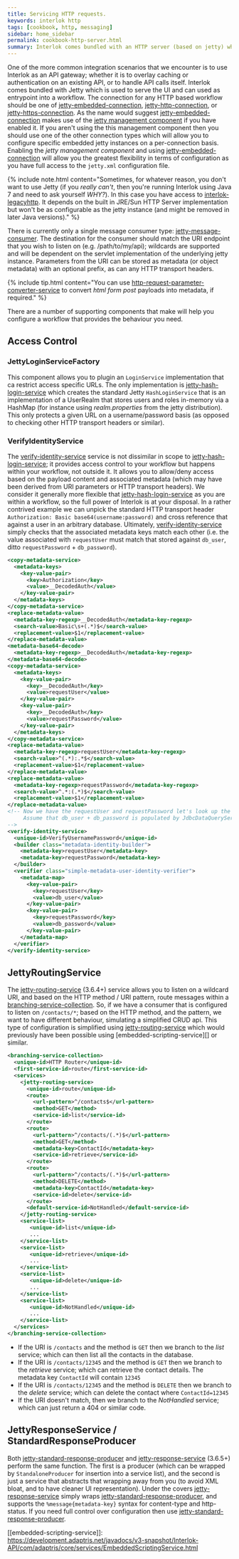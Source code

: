 ```yaml
---
title: Servicing HTTP requests.
keywords: interlok http
tags: [cookbook, http, messaging]
sidebar: home_sidebar
permalink: cookbook-http-server.html
summary: Interlok comes bundled with an HTTP server (based on jetty) which can be used to as an entrypoint into a workflow.
---
```


One of the more common integration scenarios that we encounter is to use Interlok as an API gateway; whether it is to overlay caching or authentication on an existing API, or to handle API calls itself. Interlok comes bundled with Jetty which is used to serve the UI and can used as entrypoint into a workflow. The connection for any HTTP based workflow should be one of [jetty-embedded-connection][], [jetty-http-connection][], or [jetty-https-connection][]. As the name would suggest [jetty-embedded-connection][] makes use of the [jetty management component](adapter-bootstrap.html#management-components) if you have enabled it. If you aren't using the this management component then you should use one of the other connection types which will allow you to configure specific embedded jetty instances on a per-connection basis. Enabling the _jetty management component_ and using [jetty-embedded-connection][] will allow you the greatest flexibility in terms of configuration as you have full access to the `jetty.xml` configuration file.

{% include note.html content="Sometimes, for whatever reason, you don't want to use Jetty (if you _really can't_, then you're running Interlok using Java 7 and need to ask yourself _WHY?_). In this case you have access to  [interlok-legacyhttp][]. It depends on the built in JRE/Sun HTTP Server implementation but won't be as configurable as the jetty instance (and might be removed in later Java versions)." %}

There is currently only a single message consumer type: [jetty-message-consumer][]. The destination for the consumer should match the URI endpoint that you wish to listen on (e.g. /path/to/my/api); wildcards are supported and will be dependent on the servlet implementation of the underlying jetty instance. Parameters from the URI can be stored as metadata (or object metadata) with an optional prefix, as can any HTTP transport headers.

{% include tip.html content="You can use [http-request-parameter-converter-service][] to convert _html form post_ payloads into metadata, if required." %}

There are a number of supporting components that make will help you configure a workflow that provides the behaviour you need.

## Access Control

### JettyLoginServiceFactory

This component allows you to plugin an `LoginService` implementation that ca restrict access specific URLs. The only implementation is [jetty-hash-login-service][] which creates the standard Jetty `HashLoginService` that is an implementation of a UserRealm that stores users and roles in-memory via a HashMap (for instance using _realm.properties_ from the jetty distribution). This only protects a given URL on a username/password basis (as opposed to checking other HTTP transport headers or similar).

### VerifyIdentityService

The [verify-identity-service][] service is not dissimilar in scope to [jetty-hash-login-service][]; it provides access control to your workflow but happens within your workflow, not outside it. It allows you to allow/deny access based on the payload content and associated metadata (which may have been derived from URI parameters or HTTP transport headers). We consider it generally more flexible that [jetty-hash-login-service][] as you are within a workflow, so the full power of Interlok is at your disposal. In a rather contrived example we can unpick the standard HTTP transport header `Authorization: Basic base64(username:password)` and cross reference that against a user in an arbitrary database. Ultimately, [verify-identity-service][] simply checks that the associated metadata keys match each other (i.e. the value associated with `requestUser` must match that stored against `db_user`, ditto `requestPassword` + `db_password`).

```xml
<copy-metadata-service>
  <metadata-keys>
    <key-value-pair>
      <key>Authorization</key>
      <value>__DecodedAuth</value>
    </key-value-pair>
  </metadata-keys>
</copy-metadata-service>
<replace-metadata-value>
  <metadata-key-regexp>__DecodedAuth</metadata-key-regexp>
  <search-value>Basic\s+(.*)$</search-value>
  <replacement-value>$1</replacement-value>
</replace-metadata-value>
<metadata-base64-decode>
  <metadata-key-regexp>__DecodedAuth</metadata-key-regexp>
</metadata-base64-decode>
<copy-metadata-service>
  <metadata-keys>
    <key-value-pair>
      <key>__DecodedAuth</key>
      <value>requestUser</value>
    </key-value-pair>
    <key-value-pair>
      <key>__DecodedAuth</key>
      <value>requestPassword</value>
    </key-value-pair>
  </metadata-keys>
</copy-metadata-service>
<replace-metadata-value>
  <metadata-key-regexp>requestUser</metadata-key-regexp>
  <search-value>^(.*):.*$</search-value>
  <replacement-value>$1</replacement-value>
</replace-metadata-value>
<replace-metadata-value>
  <metadata-key-regexp>requestPassword</metadata-key-regexp>
  <search-value>^.*:(.*)$</search-value>
  <replacement-value>$1</replacement-value>
</replace-metadata-value>
<!-- Now we have the requestUser and requestPassword let's look up the user in the database
     Assume that db_user + db_password is populated by JdbcDataQueryService as metadata.
-->
<verify-identity-service>
  <unique-id>VerifyUsernamePassword</unique-id>
  <builder class="metadata-identity-builder">
    <metadata-key>requestUser</metadata-key>
    <metadata-key>requestPassword</metadata-key>
  </builder>
  <verifier class="simple-metadata-user-identity-verifier">
    <metadata-map>
      <key-value-pair>
        <key>requestUser</key>
        <value>db_user</value>
      </key-value-pair>
      <key-value-pair>
        <key>requestPassword</key>
        <value>db_password</value>
      </key-value-pair>
    </metadata-map>
  </verifier>
</verify-identity-service>
```

## JettyRoutingService

The [jetty-routing-service][] (3.6.4+) service allows you to listen on a wildcard URI, and based on the HTTP method / URI pattern, route messages within a [branching-service-collection][]. So, if we have a consumer that is configured to listen on `/contacts/*`; based on the HTTP method, and the pattern, we want to have different behaviour, simulating a simplified CRUD api. This type of configuration is simplified using [jetty-routing-service][] which would previously have been possible using [embedded-scripting-service][] or similar.

```xml
<branching-service-collection>
  <unique-id>HTTP Router</unique-id>
  <first-service-id>route</first-service-id>
  <services>
    <jetty-routing-service>
      <unique-id>route</unique-id>
      <route>
        <url-pattern>^/contacts$</url-pattern>
        <method>GET</method>
        <service-id>list</service-id>
      </route>
      <route>
        <url-pattern>^/contacts/(.*)$</url-pattern>
        <method>GET</method>
        <metadata-key>ContactId</metadata-key>
        <service-id>retrieve</service-id>
      </route>
      <route>
        <url-pattern>^/contacts/(.*)$</url-pattern>
        <method>DELETE</method>
        <metadata-key>ContactId</metadata-key>
        <service-id>delete</service-id>
      </route>
      <default-service-id>NotHandled</default-service-id>
    </jetty-routing-service>
    <service-list>
       <unique-id>list</unique-id>
       ...
    </service-list>
    <service-list>
       <unique-id>retrieve</unique-id>
       ...
    </service-list>
    <service-list>
       <unique-id>delete</unique-id>
       ...
    </service-list>
    <service-list>
       <unique-id>NotHandled</unique-id>
       ...
    </service-list>
  </services>
</branching-service-collection>
```

* If the URI is `/contacts` and the method is `GET` then we branch to the _list_ service; which can then list all the contacts in the database.
* If the URI is `/contacts/12345` and the method is `GET` then we branch to the _retrieve_ service; which can retrieve the contact details. The metadata key `ContactId` will contain `12345`
* If the URI is `/contacts/12345` and the method is `DELETE` then we branch to the _delete_ service; which can delete the contact where `ContactId=12345`
* If the URI doesn't match, then we branch to the _NotHandled_ service; which can just return a 404 or similar code.

## JettyResponseService / StandardResponseProducer

Both [jetty-standard-response-producer][] and [jetty-response-service][] (3.6.5+) perform the same function. The first is a producer (which can be wrapped by `StandaloneProducer` for insertion into a service list), and the second is just a service that abstracts that wrapping away from you (to avoid XML bloat, and to have cleaner UI representation). Under the covers [jetty-response-service][] simply wraps [jetty-standard-response-producer][], and supports the `%message{metadata-key}` syntax for content-type and http-status. If you need full control over configuration then use [jetty-standard-response-producer][].


[interlok-legacyhttp]: https://development.adaptris.net/nexus/content/groups/public/com/adaptris/interlok-legacyhttp/
[jetty-embedded-connection]: https://development.adaptris.net/javadocs/v3-snapshot/Interlok-API/com/adaptris/core/http/jetty/EmbeddedConnection.html
[jetty-http-connection]: https://development.adaptris.net/javadocs/v3-snapshot/Interlok-API/com/adaptris/core/http/jetty/HttpConnection.html
[jetty-https-connection]: https://development.adaptris.net/javadocs/v3-snapshot/Interlok-API/com/adaptris/core/http/jetty/HttpsConnection.html
[jetty-message-consumer]: https://development.adaptris.net/javadocs/v3-snapshot/Interlok-API/com/adaptris/core/http/jetty/JettyMessageConsumer.html
[jetty-hash-login-service]: https://development.adaptris.net/javadocs/v3-snapshot/Interlok-API/com/adaptris/core/http/jetty/HashLoginServiceFactory.html
[verify-identity-service]: https://development.adaptris.net/javadocs/v3-snapshot/Interlok-API/com/adaptris/core/security/access/VerifyIdentityService.html
[branching-service-collection]: https://development.adaptris.net/javadocs/v3-snapshot/Interlok-API/com/adaptris/core/BranchingServiceCollection.html
[jetty-routing-service]: https://development.adaptris.net/javadocs/v3-snapshot/Interlok-API/com/adaptris/core/http/jetty/JettyRoutingService.html
[jetty-response-service]: https://development.adaptris.net/javadocs/v3-snapshot/Interlok-API/com/adaptris/core/http/jetty/JettyResponseService.html
[jetty-standard-response-producer]: https://development.adaptris.net/javadocs/v3-snapshot/Interlok-API/com/adaptris/core/http/jetty/StandardResponseProducer.html
[http-request-parameter-converter-service]: https://development.adaptris.net/javadocs/v3-snapshot/Interlok-API/com/adaptris/core/http/RequestParameterConverterService.html
[[embedded-scripting-service]]: https://development.adaptris.net/javadocs/v3-snapshot/Interlok-API/com/adaptris/core/services/EmbeddedScriptingService.html